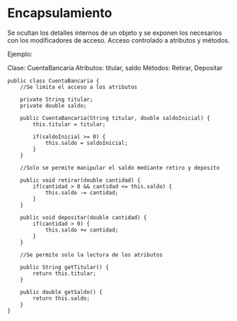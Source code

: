 # Encapsulamiento

Se ocultan los detalles internos de un objeto y se exponen los necesarios con los modificadores de acceso. Acceso controlado a atributos y métodos.

Ejemplo:

Clase: CuentaBancaria
Atributos: titular, saldo
Métodos: Retirar, Depositar

    public class CuentaBancaria {
        //Se limita el acceso a los atributos

        private String titular;
        private double saldo;

        public CuentaBancaria(String titular, double saldoInicial) {
            this.titular = titular;
            
            if(saldoInicial >= 0) {
                this.saldo = saldoInicial;
            }
        }

        //Solo se permite manipular el saldo mediante retiro y deposito

        public void retirar(double cantidad) {
            if(cantidad > 0 && cantidad <= this.saldo) {
                this.saldo -= cantidad;
            }
        }

        public void depositar(double cantidad) {
            if(cantidad > 0) {
                this.saldo += cantidad;
            }
        }

        //Se permite solo la lectura de los atributos

        public String getTitular() {
            return this.titular;
        }

        public double getSaldo() {
            return this.saldo;
        }
    }
